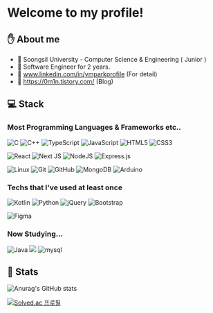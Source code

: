 # Welcome to my profile!

## ✋ About me
- 🏫 Soongsil University - Computer Science & Engineering ( Junior )
- 🏢 Software Engineer for 2 years.
- 🔗 www.linkedin.com/in/ymparkprofile (For detail)
- 📗 https://0m1n.tistory.com/ (Blog)

## 💻 Stack

### Most Programming Languages & Frameworks etc..
![C](https://img.shields.io/badge/c-%2300599C.svg?style=for-the-badge&logo=c&logoColor=white)
![C++](https://img.shields.io/badge/c++-%2300599C.svg?style=for-the-badge&logo=c%2B%2B&logoColor=white)
![TypeScript](https://img.shields.io/badge/typescript-%23007ACC.svg?style=for-the-badge&logo=typescript&logoColor=white)
![JavaScript](https://img.shields.io/badge/javascript-%23323330.svg?style=for-the-badge&logo=javascript&logoColor=%23F7DF1E)
![HTML5](https://img.shields.io/badge/html5-%23E34F26.svg?style=for-the-badge&logo=html5&logoColor=white)
![CSS3](https://img.shields.io/badge/css3-%231572B6.svg?style=for-the-badge&logo=css3&logoColor=white)

![React](https://img.shields.io/badge/react-%2320232a.svg?style=for-the-badge&logo=react&logoColor=%2361DAFB)
![Next JS](https://img.shields.io/badge/Next-black?style=for-the-badge&logo=next.js&logoColor=white)
![NodeJS](https://img.shields.io/badge/node.js-%2343853D.svg?style=for-the-badge&logo=node.js&logoColor=white)
![Express.js](https://img.shields.io/badge/express.js-%23404d59.svg?style=for-the-badge&logo=express&logoColor=%2361DAFB)

![Linux](https://img.shields.io/badge/linux-%FCC624.svg?style=for-the-badge&logo=linux&logoColor=white)
![Git](https://img.shields.io/badge/git-%23F05033.svg?style=for-the-badge&logo=git&logoColor=white)
![GitHub](https://img.shields.io/badge/github-%23121011.svg?style=for-the-badge&logo=github&logoColor=white)
![MongoDB](https://img.shields.io/badge/MongoDB-47A248?style=for-the-badge&logo=MongoDB&logoColor=white)
![Arduino](https://img.shields.io/badge/-Arduino-00979D?style=for-the-badge&logo=Arduino&logoColor=white)

### Techs that I've used at least once
![Kotlin](https://img.shields.io/badge/kotlin-%230095D5.svg?style=for-the-badge&logo=kotlin&logoColor=white)
![Python](https://img.shields.io/badge/python-3776AB.svg?style=for-the-badge&logo=python&logoColor=white)
![jQuery](https://img.shields.io/badge/jquery-%230769AD.svg?style=for-the-badge&logo=jquery&logoColor=white)
![Bootstrap](https://img.shields.io/badge/bootstrap-%23563D7C.svg?style=for-the-badge&logo=bootstrap&logoColor=white)

![Figma](https://img.shields.io/badge/figma-%23F24E1E.svg?style=for-the-badge&logo=figma&logoColor=white)

### Now Studying...
![Java](https://img.shields.io/badge/java-%23ED8B00.svg?style=for-the-badge&logo=java&logoColor=white)
<img src="https://img.shields.io/badge/Spring-6DB33F?style=for-the-badge&logo=Spring&logoColor=white">
![mysql](https://img.shields.io/badge/mysql-4479A1?style=for-the-badge&logo=mysql&logoColor=white)

## 🐣 Stats
![Anurag's GitHub stats](https://github-readme-stats.vercel.app/api?username=ympark99&hide=stars,issues&show_icons=true&theme=radical)

[![Solved.ac
프로필](http://mazassumnida.wtf/api/generate_badge?boj=ympark99)](https://solved.ac/ympark99)
